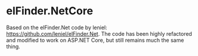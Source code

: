 # elFinder.NetCore

Based on the elFinder.Net code by leniel: https://github.com/leniel/elFinder.Net. The code has been highly refactored and modified to work on ASP.NET Core, but still remains much the same thing.
